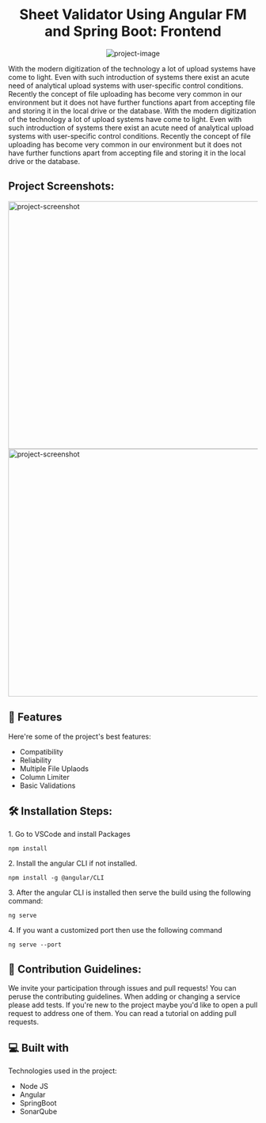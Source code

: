 <h1 align="center" id="title">Sheet Validator Using Angular FM and Spring Boot: Frontend </h1>

<p align="center"><img src="https://socialify.git.ci/iamthebenison/Angular-based-File-analyzer/image?description=1&amp;descriptionEditable=It%20is%20the%20front%20end%20of%20an%20angular%20based%20spring%20boot%20supported%20application%20that%20works%20on%20analyzing%20files%20for%20rectifying%20and%20identification%20tasks.&amp;forks=1&amp;language=1&amp;name=1&amp;owner=1&amp;pattern=Circuit%20Board&amp;pulls=1&amp;stargazers=1&amp;theme=Light" alt="project-image"></p>

<p id="description">With the modern digitization of the technology a lot of upload systems have come to light. Even with such introduction of systems there exist an acute need of analytical upload systems with user-specific control conditions. Recently the concept of file uploading has become very common in our environment but it does not have further functions apart from accepting file and storing it in the local drive or the database. With the modern digitization of the technology a lot of upload systems have come to light. Even with such introduction of systems there exist an acute need of analytical upload systems with user-specific control conditions. Recently the concept of file uploading has become very common in our environment but it does not have further functions apart from accepting file and storing it in the local drive or the database.</p>

<h2>Project Screenshots:</h2>

<img src="https://i.postimg.cc/mrg9qw0w/Proj.png" alt="project-screenshot" width="900" height="500/">

<img src="https://i.postimg.cc/28qrHBcZ/VTU-POD-02-Moment.jpg" alt="project-screenshot" width="900" height="500/">

  
  
<h2>🧐 Features</h2>

Here're some of the project's best features:

*   Compatibility
*   Reliability
*   Multiple File Uplaods
*   Column Limiter
*   Basic Validations

<h2>🛠️ Installation Steps:</h2>

<p>1. Go to VSCode and install Packages</p>

```
npm install
```

<p>2. Install the angular CLI if not installed.</p>

```
npm install -g @angular/CLI
```

<p>3. After the angular CLI is installed then serve the build using the following command:</p>

```
ng serve
```

<p>4. If you want a customized port then use the following command</p>

```
ng serve --port 
```

<h2>🍰 Contribution Guidelines:</h2>

We invite your participation through issues and pull requests! You can peruse the contributing guidelines. When adding or changing a service please add tests. If you're new to the project maybe you'd like to open a pull request to address one of them. You can read a tutorial on adding pull requests.

  
  
<h2>💻 Built with</h2>

Technologies used in the project:

*   Node JS
*   Angular
*   SpringBoot
*   SonarQube
